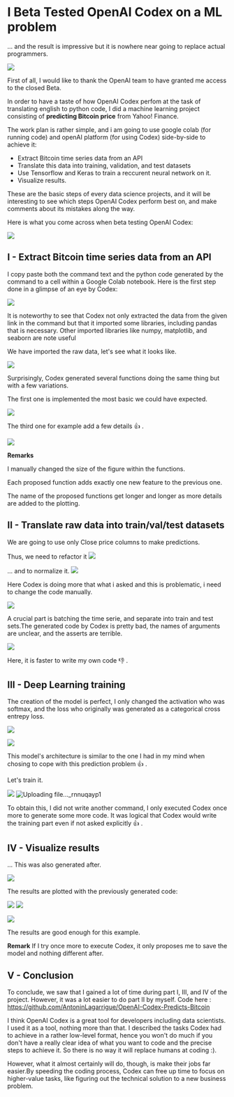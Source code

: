 # I Beta Tested OpenAI Codex on a ML problem

... and the result is impressive but it is nowhere near going to replace actual programmers.

![](https://i.imgur.com/SuwqQUC.png)

First of all, I would like to thank the OpenAI team to have granted me access to the closed Beta.

In order to have a taste of how OpenAI Codex perfom at the task of translating english to python code, I did a machine learning project consisting of **predicting Bitcoin price** from Yahoo! Finance. 

The work plan is rather simple, and i am going to use google colab (for running code) and openAI platform (for using Codex) side-by-side to achieve it:

- Extract Bitcoin time series data from an API
- Translate this data into training, validation, and test datasets
- Use Tensorflow and Keras to train a reccurent neural network on it.
- Visualize results.

These are the basic steps of every data science projects, and it will be interesting to see which steps OpenAI Codex perform best on, and make comments about its mistakes along the way.


Here is what you come across when beta testing OpenAI Codex:

![](https://i.imgur.com/8mOEHaV.png)


## I - Extract Bitcoin time series data from an API
I copy paste both the command text and the python code generated by the command to a cell within a Google Colab notebook. Here is the first step done in a glimpse of an eye by Codex:

![](https://i.imgur.com/2EZz6uV.png)

It is noteworthy to see that Codex not only extracted the data from the given link in the command but that it imported some libraries, including pandas that is necessary.
Other imported libraries like numpy, matplotlib, and seaborn are note useful 

We have imported the raw data, let's see what it looks like.

![](https://i.imgur.com/6sM7SSB.png)


Surprisingly, Codex generated several functions doing the same thing but with a few variations.

The first one is implemented the most basic we could have expected.

![](https://i.imgur.com/ka36IkW.png)

The third one for example add a few details :+1: .

![](https://i.imgur.com/x8zCQzC.png)

**Remarks**

I manually changed the size of the figure within the functions.

Each proposed function adds exactly one new feature to the previous one.

The name of the proposed functions get longer and longer as more details are added to the plotting.

## II - Translate raw data into train/val/test datasets

We are going to use only Close price columns to make predictions.

Thus, we need to refactor it
![](https://i.imgur.com/TcNjAC1.png)

... and to normalize it.
![](https://i.imgur.com/YEFouq3.png)

Here Codex is doing more that what i asked and this is problematic, i need to change the code manually.

![](https://i.imgur.com/JBKku7R.png)

A crucial part is batching the time serie, and separate into train and test sets.The generated code by Codex is pretty bad, the names of arguments are unclear, and the asserts are terrible.

![](https://i.imgur.com/ft9NDBk.png)

Here, it is faster to write my own code :-1: .

## III - Deep Learning training

The creation of the model is perfect, I only changed the activation who was softmax, and the loss who originally was generated as a categorical cross entrepy loss.

![](https://i.imgur.com/GcM9QP7.png)

![](https://i.imgur.com/6tkuLYe.png)

This model's architecture is similar to the one I had in my mind when chosing to cope with this prediction problem :+1: .

Let's train it.

![](https://i.imgur.com/R4Xgguu.png)
![Uploading file..._rnnuqayp1]()

To obtain this, I did not write another command, I only executed Codex once more to generate some more code. It was logical that Codex would write the training part even if not asked explicitly :+1: .

## IV - Visualize results

... This was also generated after.

![](https://i.imgur.com/GclGJNL.png)

The results are plotted with the previously generated code:

![](https://i.imgur.com/8w8XMtS.png)
![](https://i.imgur.com/NreW6Y6.png)


![](https://i.imgur.com/1tyoTZQ.png)

The results are good enough for this example.

**Remark**
If I try once more to execute Codex, it only proposes me to save the model and nothing different after.

## V - Conclusion

To conclude, we saw that I gained a lot of time during part I, III, and IV of the project. However, it was a lot easier to do part II by myself. 
Code here : https://github.com/AntoninLagarrigue/OpenAI-Codex-Predicts-Bitcoin

I think OpenAI Codex is a great tool for developers including data scientists. I used it as a tool, nothing more than that. I described the tasks Codex had to achieve in a rather low-level format, hence you won't do much if you don't have a really clear idea of what you want to code and the precise steps to achieve it. So there is no way it will replace humans at coding :). 

However, what it almost certainly will do, though, is make their jobs far easier.By speeding the coding process, Codex can free up time to focus on higher-value tasks, like figuring out the technical solution to a new business problem.
